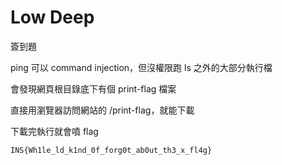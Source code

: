 # Low Deep

簽到題

ping 可以 command injection，但沒權限跑 ls 之外的大部分執行檔

會發現網頁根目錄底下有個 print-flag 檔案

直接用瀏覽器訪問網站的 /print-flag，就能下載

下載完執行就會噴 flag

`INS{Wh1le_ld_k1nd_0f_forg0t_ab0ut_th3_x_fl4g}`
